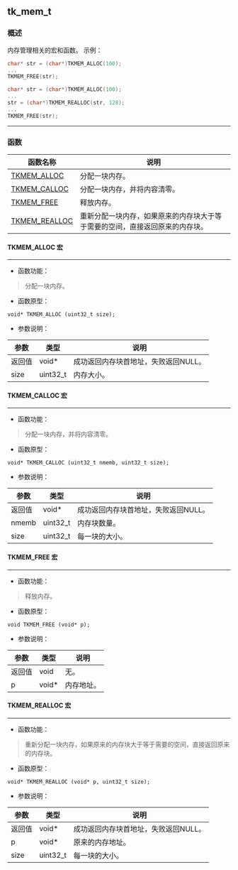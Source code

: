 ## tk\_mem\_t
### 概述
内存管理相关的宏和函数。
示例：
```c
char* str = (char*)TKMEM_ALLOC(100);
...
TKMEM_FREE(str);
```
```c
char* str = (char*)TKMEM_ALLOC(100);
...
str = (char*)TKMEM_REALLOC(str, 128);
...
TKMEM_FREE(str);
```

----------------------------------
### 函数
<p id="tk_mem_t_methods">

| 函数名称 | 说明 | 
| -------- | ------------ | 
| <a href="#tk_mem_t_TKMEM_ALLOC">TKMEM\_ALLOC</a> | 分配一块内存。 |
| <a href="#tk_mem_t_TKMEM_CALLOC">TKMEM\_CALLOC</a> | 分配一块内存，并将内容清零。 |
| <a href="#tk_mem_t_TKMEM_FREE">TKMEM\_FREE</a> | 释放内存。 |
| <a href="#tk_mem_t_TKMEM_REALLOC">TKMEM\_REALLOC</a> | 重新分配一块内存，如果原来的内存块大于等于需要的空间，直接返回原来的内存块。 |
#### TKMEM\_ALLOC 宏
-----------------------

* 函数功能：

> <p id="tk_mem_t_TKMEM_ALLOC">分配一块内存。


* 函数原型：

```
void* TKMEM_ALLOC (uint32_t size);
```

* 参数说明：

| 参数 | 类型 | 说明 |
| -------- | ----- | --------- |
| 返回值 | void* | 成功返回内存块首地址，失败返回NULL。 |
| size | uint32\_t | 内存大小。 |
#### TKMEM\_CALLOC 宏
-----------------------

* 函数功能：

> <p id="tk_mem_t_TKMEM_CALLOC">分配一块内存，并将内容清零。


* 函数原型：

```
void* TKMEM_CALLOC (uint32_t nmemb, uint32_t size);
```

* 参数说明：

| 参数 | 类型 | 说明 |
| -------- | ----- | --------- |
| 返回值 | void* | 成功返回内存块首地址，失败返回NULL。 |
| nmemb | uint32\_t | 内存块数量。 |
| size | uint32\_t | 每一块的大小。 |
#### TKMEM\_FREE 宏
-----------------------

* 函数功能：

> <p id="tk_mem_t_TKMEM_FREE">释放内存。


* 函数原型：

```
void TKMEM_FREE (void* p);
```

* 参数说明：

| 参数 | 类型 | 说明 |
| -------- | ----- | --------- |
| 返回值 | void | 无。 |
| p | void* | 内存地址。 |
#### TKMEM\_REALLOC 宏
-----------------------

* 函数功能：

> <p id="tk_mem_t_TKMEM_REALLOC">重新分配一块内存，如果原来的内存块大于等于需要的空间，直接返回原来的内存块。


* 函数原型：

```
void* TKMEM_REALLOC (void* p, uint32_t size);
```

* 参数说明：

| 参数 | 类型 | 说明 |
| -------- | ----- | --------- |
| 返回值 | void* | 成功返回内存块首地址，失败返回NULL。 |
| p | void* | 原来的内存地址。 |
| size | uint32\_t | 每一块的大小。 |
